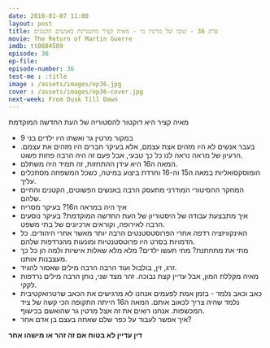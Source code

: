 ```yaml
---
date: 2018-01-07 11:00
layout: post
title: פרק 36 - שובו של מרטין גר - מאיה קציר מתעניינת באנשים הקטנים
movie: The Return of Martin Guerre
imdb: tt0084589
episode: 36
ep-file: 
episode-number: 36
test-me : :title
image : /assets/images/ep36.jpg
cover : /assets/images/ep36-cover.jpg
next-week: From Dusk Till Dawn
---
```

מאיה קציר היא דוקטור להסטוריה של העת החדשה המוקדמת

* במקור מרטין גר ואשתו היו ילדים בני 9
* בעבר אנשים לא היו מזהים אצת עצמם, אלא בעיקר חברים היו מזהים את עצמם. הרעיון של מראה נראה לנו כל כך טבעי, אבל פעם זה היה הרבה פחות פשוט.
* המאה ה16 היא עידן ההתחזות, זה תמיד היה משתלם.
* הומוסקסואליות במאה ה15 וה-16 וחרדת ביצוע במיטה, כשכל המשפחה מסתכלים עליך.
* המחקר ההסיטורי המודרני מתעסק הרבה באנשים הפשוטים, הקטנים והחיים שלהם.
* איך היה במראה ה16? בעיקר מסריח
* איך מתבצעת עבודה של היסטוריון של העת החדשה המוקדמת? בעיקר נוסעים הרבה לאירופה, וקוראים ארכיונים של בתי משפט.
* האינקוויזציה רדפה אחרי הפרוסטסטנטים הרבה יותר מאשר אחרי היהודים. כל הדמויות בסרט היו פרוטסטנטיות ומונעות מהנרדפות שלהם.
* מתי את מתחתנת? מתי תעשו ילדים? מלא מלא שאלות אישיות ולמה הן כל כך מעצבנות אותנו.
* זרג, זין, בולבול ועוד הרבה הרבה מילים שאסור להגיד.
* מאיה מקללת המון, אבל עדיין קצת נבוכה. זהר מצד שני, נותן הרבה מילים נרדפות לקקי.
* כאב וכאב נלמד - בזמן אמת לפעמים אנחנו לא מרגישים את הכאב שרטרואקטיבית נלמד שהיה צריך לכאוב אותם.
המאה ה16 הייתה התקופה הכי קשה של ציד המכשפות. אנחנו רואים את זה אצל מרטין גר שהואשם בכישוף.
* איך אפשר לעבוד על כפר שלם שאתה בעצם בן אדם אחר?

**דין עדיין לא בטוח אם זה זהר או מישהו אחר**